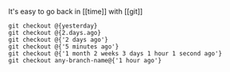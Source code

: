 It's easy to go back in [[time]] with [[git]]

```shell
git checkout @{yesterday}
git checkout @{2.days.ago}
git checkout @{'2 days ago'}
git checkout @{'5 minutes ago'}
git checkout @{'1 month 2 weeks 3 days 1 hour 1 second ago'}
git checkout any-branch-name@{'1 hour ago'}
```
